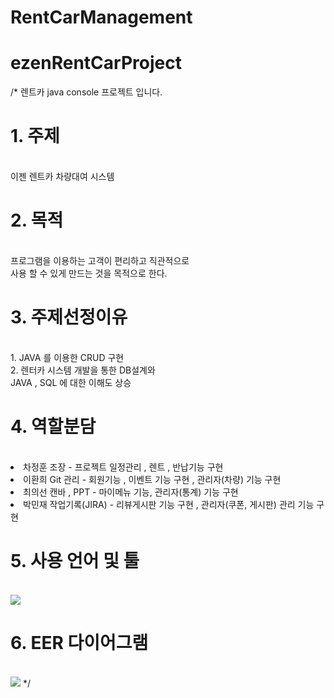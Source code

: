 # RentCarManagement
# ezenRentCarProject
/*
렌트카 java console 프로젝트 입니다.
<h1>1. 주제</h1></br>
이젠 렌트카 차량대여 시스템</br>
<h1>2. 목적</h1></br>
프로그램을 이용하는 고객이 편리하고 직관적으로</br>
사용 할 수 있게 만드는 것을 목적으로 한다.</br>
<h1>3. 주제선정이유</h1></br>
1. JAVA 를 이용한 CRUD 구현</br>
2. 렌터카 시스템 개발을 통한 DB설계와</br>
  JAVA , SQL 에 대한 이해도 상승
<h1>4. 역할분담</h1></br>
<li>차정훈 조장 - 프로젝트 일정관리 , 렌트 , 반납기능 구현</li>
<li>이환희 Git 관리 - 회원기능 , 이벤트 기능 구현 , 관리자(차량) 기능 구현</li>
<li>최의선 캔바 , PPT - 마이메뉴 기능, 관리자(통계) 기능 구현</li>
<li>박민재 작업기록(JIRA) - 리뷰게시판 기능 구현 , 관리자(쿠폰, 게시판) 관리 기능 구현</li>
<h1>5. 사용 언어 및 툴</h1></br>
<img src="https://github.com/minj2306/ezenRentCarProject/assets/135796939/b9abc4cf-a829-48d6-808f-2921af440686" >
<h1>6. EER 다이어그램</h1></br>
<img src="https://github.com/minj2306/ezenRentCarProject/assets/135796939/6fe0f1ec-d338-4950-b7c5-1ca24f2bb10b">
*/
